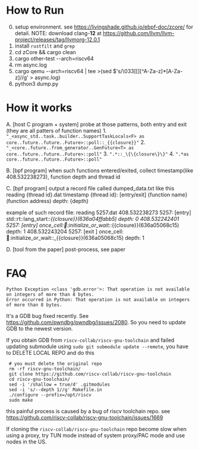 How to Run
=====================
0. setup environment. see <https://livingshade.github.io/ebpf-doc/zcore/> for detail. NOTE: download clang-**12** at <https://github.com/llvm/llvm-project/releases/tag/llvmorg-12.0.1>
1. install `rustfilt` and `grep`
2. cd zCore && cargo clean
3. cargo other-test --arch=riscv64
4. rm async.log
5. cargo qemu --arch=riscv64 | tee >(sed $'s/\033[[][^A-Za-z]*[A-Za-z]//g' > async.log)
6. python3 dump.py




How it works
======================
A. [host C program + system] probe at those patterns, both entry and exit (they are all patters of function names)
    1. `"_<async_std..task..builder..SupportTaskLocals<F> as core..future..future..Future>::poll::_{{closure}}"`
    2. `"_<core..future..from_generator..GenFuture<T> as core..future..future..Future>::poll"`
    3. `".*::_\{\{closure\}\}"`
    4. `".*as core..future..future..Future>::poll"`

B. [bpf program] when such functions entered/exited, collect timestamp(like 408.532238273), function depth and thread id

C. [bpf program] output a record file called dumped_data.txt like this
reading {thread id}.dat
timestamp   {thread id}: [entry/exit] {function name}(function address) depth: {depth}

example of such record file:
reading 5257.dat
408.532238273   5257: [entry] std::rt::lang_start::_{{closure}}(636a04ffabb5) depth: 0
408.532242401   5257: [entry] once_cell::imp::initialize_or_wait::_{{closure}}(636a05068c15) depth: 1
408.532243204   5257: [exit ] once_cell::imp::initialize_or_wait::_{{closure}}(636a05068c15) depth: 1

D. [tool from the paper] post-process, see paper


FAQ
=============
```
Python Exception <class 'gdb.error'>: That operation is not available on integers of more than 8 bytes.
Error occurred in Python: That operation is not available on integers of more than 8 bytes.
```
It's a GDB bug fixed recently. See https://github.com/pwndbg/pwndbg/issues/2080. So you need to update GDB to the newest version.

If you obtain GDB from `riscv-collab/riscv-gnu-toolchain` and failed updating submodule using `sudo git submodule update --remote`, you have to DELETE LOCAL REPO and do this
```
 # you must delete the original repo 
 rm -rf riscv-gnu-toolchain/
 git clone https://github.com/riscv-collab/riscv-gnu-toolchain
 cd riscv-gnu-toolchain/
 sed -i '/shallow = true/d' .gitmodules
 sed -i 's/--depth 1//g' Makefile.in
 ./configure --prefix=/opt/riscv
 sudo make
```
this painful process is caused by a bug of riscv toolchain repo. see https://github.com/riscv-collab/riscv-gnu-toolchain/issues/1669

If cloning the `riscv-collab/riscv-gnu-toolchain` repo become slow when using a proxy, try TUN mode instead of system proxy/PAC mode and use nodes in the US.